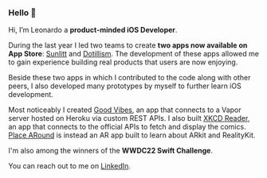 ### Hello 👋

Hi, I’m Leonardo a **product-minded iOS Developer**. 

During the last year I led two teams to create **two apps now available on App Store**: [Sunlitt](https://apps.apple.com/app/litt/id1628751457) and [Dotillism](https://apps.apple.com/app/dotillism/id1611775193). The development of these apps allowed me to gain experience building real products that users are now enjoying.

Beside these two apps in which I contributed to the code along with other peers, I also developed many prototypes by myself to further learn iOS development. 

Most noticeably I created [Good Vibes](https://github.com/uevs/GoodVibes), an app that connects to a Vapor server hosted on Heroku via custom REST APIs. I also built [XKCD Reader](https://github.com/uevs/XKCD-Reader), an app that connects to the official APIs to fetch and display the comics. [Place ARound](https://github.com/uevs/ARound) is instead an AR app built to learn about ARkit and RealityKit. 

I'm also among the winners of the **WWDC22 Swift Challenge**.

You can reach out to me on [LinkedIn](https://www.linkedin.com/in/leonardobertinelli/).
